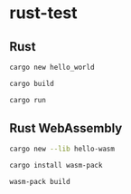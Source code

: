 # rust-test

## Rust

```bash
cargo new hello_world
```

```bash
cargo build
```

```bash
cargo run
```

## Rust WebAssembly

```bash
cargo new --lib hello-wasm
```

```bash
cargo install wasm-pack
```

```bash
wasm-pack build
```

